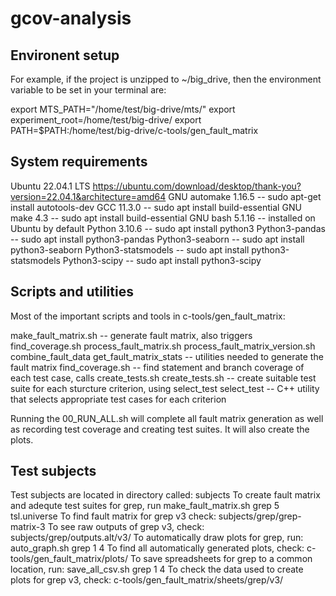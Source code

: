 # gcov-analysis

## Environent setup
For example, if the project is unzipped to ~/big_drive, then the environment variable to be set in your terminal are:

export MTS_PATH="/home/test/big-drive/mts/"
export experiment_root=/home/test/big-drive/
export PATH=$PATH:/home/test/big-drive/c-tools/gen_fault_matrix


## System requirements
Ubuntu 22.04.1 LTS https://ubuntu.com/download/desktop/thank-you?version=22.04.1&architecture=amd64
GNU automake 1.16.5 -- sudo apt-get install autotools-dev
GCC 11.3.0 -- sudo apt install build-essential
GNU make 4.3 -- sudo apt install build-essential
GNU bash 5.1.16 -- installed on Ubuntu by default
Python 3.10.6 -- sudo apt install python3
Python3-pandas -- sudo apt install python3-pandas
Python3-seaborn -- sudo apt install python3-seaborn
Python3-statsmodels -- sudo apt install python3-statsmodels
Python3-scipy -- sudo apt install python3-scipy


## Scripts and utilities
Most of the important scripts and tools in c-tools/gen_fault_matrix:

make_fault_matrix.sh  -- generate fault matrix, also triggers find_coverage.sh
process_fault_matrix.sh process_fault_matrix_version.sh combine_fault_data get_fault_matrix_stats  -- utilities needed to generate the fault matrix
find_coverage.sh      -- find statement and branch coverage of each test case, calls create_tests.sh
create_tests.sh       -- create suitable test suite for each sturcture criterion, using select_test
select_test           -- C++ utility that selects appropriate test cases for each criterion

Running the 00_RUN_ALL.sh will complete all fault matrix generation as well as recording test coverage and creating test suites. It will also create the plots.


## Test subjects
Test subjects are located in directory called: subjects
To create fault matrix and adequte test suites for grep, run make_fault_matrix.sh grep 5 tsl.universe
To find fault matrix for grep v3 check: subjects/grep/grep-matrix-3
To see raw outputs of grep v3, check: subjects/grep/outputs.alt/v3/
To automatically draw plots for grep, run: auto_graph.sh grep 1 4
To find all automatically generated plots, check: c-tools/gen_fault_matrix/plots/
To save spreadsheets for grep to a common location, run: save_all_csv.sh grep 1 4
To check the data used to create plots for grep v3, check: c-tools/gen_fault_matrix/sheets/grep/v3/

